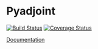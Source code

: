 Pyadjoint
=========

[![Build Status](https://travis-ci.org/krischer/pyadjoint.svg?branch=master)](https://travis-ci.org/krischer/pyadjoint) [![Coverage Status](https://img.shields.io/coveralls/krischer/pyadjoint.svg)](https://coveralls.io/r/krischer/pyadjoint)

[Documentation](http://krischer.github.io/pyadjoint/)
